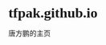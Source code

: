 # tfpak.github.io
唐方鹏的主页
<html xmlns="http://www.w3.org/1999/xhtml">
<head>
<meta charset="utf-8">
<meta name="viewport" content="width=device-width, minimum-scale=1.0, maximum-scale=1.0">
<title>cctv5+（央视5+）-天源云</title>
<meta name="keywords" content="cctv5+" />
<meta name="description" content="cctv5+（央视5+）-唐门天源云" />
<meta name="author" content="cctv5+" />
<meta name="copyright" content="cctv5+" />
<script src="http://www.webkaka.com/script/jQuery-1.4.2.min.js" type="text/javascript"></script>
<!--https://jx.618g.com/js/z.js--><!--http://www.webkaka.com/script/jQuery-1.4.2.min.js-->
<script type="text/javascript"> 
  var w = 'http://player.cntv.cn/standard/live_HLSDRM20180618.swf?addrs=undefined&backUrl=undefined&VideoName='; //宽度 width='+w+' height='+h+'
  var h = 'cctv5plus'; //高度
  var s = '&ChannelID=cctv5plus&videoTVChannel='; //是否显示滚动条，yes显示，no不显示
  var v ='&P2PChannelID=pd://cctv_p2p_hdcctv5plus&timeUrl=undefined&ack=yes&public=1&adCalls=&playBackType=common&ruleVisible=true&languageXml=&configURL=http://player.cntv.cn/flashplayer/config/WebHDSPlayerConfig_HD.xml&referrer=&quality=high';
  var jul = 'http://tfpak.github.io/v/m3u8.html?url=';
  var vul = w+h+s+h++v;
  var vbf= 'http://player.cntv.cn/standard/live_HLSDRM20180618.swf?addrs=undefined&backUrl=undefined&VideoName=cctv5plus&ChannelID=cctv5plus&videoTVChannel=cctv5plus&P2PChannelID=pd://cctv_p2p_hdcctv5plus&timeUrl=undefined&ack=yes&public=1&adCalls=&playBackType=common&ruleVisible=true&languageXml=&configURL=http://player.cntv.cn/flashplayer/config/WebHDSPlayerConfig_HD.xml&referrer=&quality=high'
  function GetQueryString(name)
{
     var reg = new RegExp("(^|&)"+ name +"=([^&]*)(&|$)");
     var r = window.location.search.substr(1).match(reg);
     if(r!=null)return  unescape(r[2]); return null;
}
    var vid = GetQueryString("url");
	var index = vid.indexOf("https://");
	if(index == 0&&document.location.protocol=="http:"){
		document.location.protocol="https:";
	}else
	{

	}
	alert(vid);
$(document).ready(function(){
  $('#barframe').attr('src',vid);
  });

</script> 
<style>
*{margin:0px;padding:0px; font-family: "微软雅黑";}
html,iframe,body{height:100%}
.none{display:none !important}
@media screen and (max-width: 640px){#mobileFrame{display:none !important;}}
#hidemobile{font-size: 14px;font-weight: bold;border: 1px solid silver;position: absolute;right: 20px;top: 8px;width: 15px;height: 15px;text-align: center;padding: 0;line-height: 15px;border-radius: 15px;cursor:pointer;}
</style>
</head>
<body>
<!--<iframe src="http://player.cntv.cn/standard/live_HLSDRM20180618.swf?addrs=undefined&backUrl=undefined&VideoName=cctv5plus&ChannelID=cctv5plus&videoTVChannel=cctv5plus&P2PChannelID=pd://cctv_p2p_hdcctv5plus&timeUrl=undefined&ack=yes&public=1&adCalls=&playBackType=common&ruleVisible=true&languageXml=&configURL=http://player.cntv.cn/flashplayer/config/WebHDSPlayerConfig_HD.xml&referrer=&quality=high" frameborder="0" width="100%" height="100%"></iframe>-->
<iframe id="barframe" frameborder="0" width="100%" height="100%"></iframe>
</body>
</html> 
